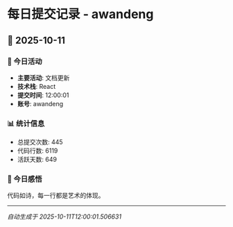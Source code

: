 # 每日提交记录 - awandeng

## 📅 2025-10-11

### 🎯 今日活动
- **主要活动**: 文档更新
- **技术栈**: React
- **提交时间**: 12:00:01
- **账号**: awandeng

### 📊 统计信息
- 总提交次数: 445
- 代码行数: 6119
- 活跃天数: 649

### 💭 今日感悟
代码如诗，每一行都是艺术的体现。

---
*自动生成于 2025-10-11T12:00:01.506631*
